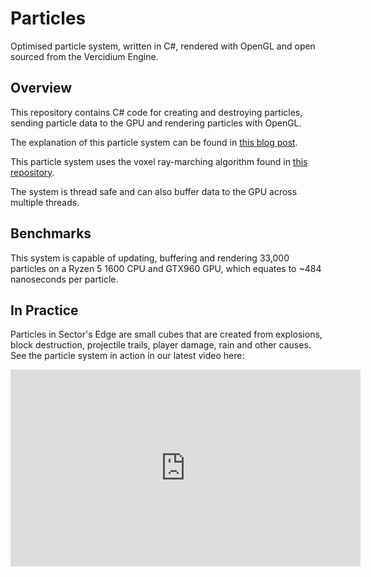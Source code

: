 # Particles
Optimised particle system, written in C#, rendered with OpenGL and open sourced from the Vercidium Engine.

## Overview

This repository contains C# code for creating and destroying particles, sending particle data to the GPU and rendering particles with OpenGL.

The explanation of this particle system can be found in  [this blog post](https://vercidium.com/blog/optimised-particles/).

This particle system uses the voxel ray-marching algorithm found in [this repository](https://github.com/Vercidium/voxel-ray-marching).

The system is thread safe and can also buffer data to the GPU across multiple threads.

## Benchmarks
This system is capable of updating, buffering and rendering 33,000 particles on a Ryzen 5 1600 CPU and GTX960 GPU, which equates to ~484 nanoseconds per particle.

## In Practice
Particles in Sector's Edge are small cubes that are created from explosions, block destruction, projectile trails, player damage, rain and other causes. See the particle system in action in our latest video here:

<iframe width="560" height="315" src="https://www.youtube.com/embed/Dklpzrg1Zko" frameborder="0" allow="accelerometer; autoplay; encrypted-media; gyroscope; picture-in-picture" allowfullscreen></iframe>